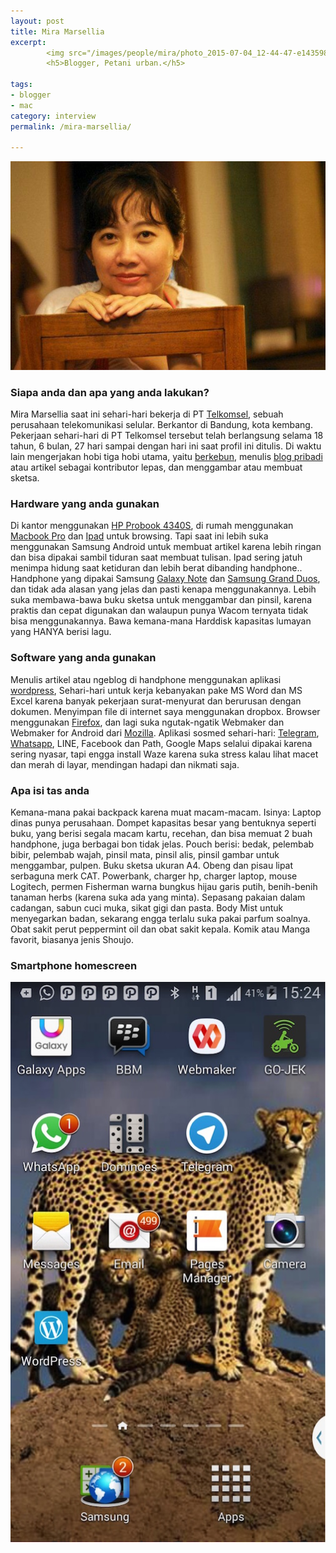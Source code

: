 ```yaml
---
layout: post
title: Mira Marsellia
excerpt:
        <img src="/images/people/mira/photo_2015-07-04_12-44-47-e1435988742176.jpg" alt="Mira Marsellia"  />
        <h5>Blogger, Petani urban.</h5>

tags:
- blogger
- mac
category: interview
permalink: /mira-marsellia/

---
```


<img src="/images/people/mira/photo_2015-07-04_12-44-47-e1435988742176.jpg" alt="Mira Marsellia"  />

<h3>Siapa anda dan apa yang anda lakukan?</h3>
<p>Mira Marsellia saat ini sehari-hari bekerja di PT <a href="http://telkomsel.co.id/">Telkomsel</a>, sebuah perusahaan telekomunikasi selular. Berkantor di Bandung, kota kembang. Pekerjaan sehari-hari di PT Telkomsel tersebut telah berlangsung selama 18 tahun, 6 bulan, 27 hari sampai dengan hari ini saat profil ini ditulis. Di waktu lain mengerjakan hobi tiga hobi utama, yaitu <a href="https://www.facebook.com/RafinaGreen">berkebun</a>, menulis <a href="http://miramarsellia.com/">blog pribadi</a> atau artikel sebagai kontributor lepas, dan menggambar atau membuat sketsa. </p>

<h3>Hardware yang anda gunakan</h3>
<p>
Di kantor menggunakan <a href="http://h20564.www2.hp.com/hpsc/doc/public/display?docId=emr_na-c03331542">HP Probook 4340S</a>,  di rumah menggunakan <a href="https://www.apple.com/macbook-pro/">Macbook Pro</a> dan <a href="https://www.apple.com/ipad/">Ipad</a> untuk browsing. Tapi saat ini lebih suka menggunakan Samsung Android untuk membuat artikel karena lebih ringan dan bisa dipakai sambil tiduran saat membuat tulisan. Ipad sering jatuh menimpa hidung saat ketiduran dan lebih berat dibanding handphone..
Handphone yang dipakai Samsung <a href="https://en.wikipedia.org/wiki/Samsung_Galaxy_Note_4">Galaxy Note</a> dan <a href="https://en.wikipedia.org/wiki/Samsung_Galaxy_Duos">Samsung Grand Duos</a>, dan tidak ada alasan yang jelas dan pasti kenapa menggunakannya.
Lebih suka membawa-bawa buku sketsa untuk menggambar dan pinsil, karena praktis dan cepat digunakan dan  walaupun punya Wacom ternyata tidak bisa menggunakannya. Bawa kemana-mana Harddisk kapasitas lumayan yang HANYA berisi lagu.
</p>

<h3>Software yang anda gunakan</h3>
<p>Menulis artikel atau ngeblog di handphone menggunakan aplikasi <a href="https://wordpress.org/">wordpress</a>, Sehari-hari untuk kerja kebanyakan pake MS Word dan MS Excel karena banyak pekerjaan surat-menyurat dan berurusan dengan dokumen.
Menyimpan file di internet saya menggunakan dropbox. Browser menggunakan <a href="https://www.mozilla.org/en-US/firefox/new/">Firefox</a>, dan lagi suka ngutak-ngatik Webmaker dan Webmaker for Android dari <a href="https://www.mozilla.org/en-US/">Mozilla</a>.
Aplikasi sosmed sehari-hari: <a href="https://telegram.org/">Telegram</a>, <a href="https://www.whatsapp.com/">Whatsapp</a>, LINE, Facebook dan Path, Google Maps selalui dipakai karena sering nyasar, tapi engga install Waze karena suka stress kalau lihat macet dan merah di layar, mendingan hadapi dan nikmati saja.
</p>

<h3>Apa isi tas anda</h3>
<p>
Kemana-mana pakai backpack karena muat macam-macam. Isinya: Laptop dinas punya perusahaan. Dompet kapasitas besar yang bentuknya seperti buku, yang berisi segala macam kartu,  recehan, dan bisa memuat 2 buah handphone, juga berbagai bon tidak jelas.
Pouch berisi: bedak, pelembab bibir, pelembab wajah, pinsil mata, pinsil alis, pinsil gambar untuk menggambar, pulpen.
Buku sketsa ukuran A4. Obeng dan pisau lipat serbaguna merk CAT. Powerbank, charger hp, charger laptop, mouse Logitech, permen Fisherman warna bungkus hijau garis putih, benih-benih tanaman herbs (karena suka ada yang minta). Sepasang pakaian dalam cadangan, sabun cuci muka, sikat gigi dan pasta. Body Mist untuk menyegarkan badan, sekarang engga terlalu suka pakai parfum soalnya. Obat sakit perut peppermint oil dan obat sakit kepala. Komik atau Manga favorit, biasanya jenis Shoujo.
</p>

<h3>Smartphone homescreen</h3>
<a href="/images/people/mira/hs-mira.jpg"><img src="/images/people/mira/hs-mira.jpg" alt="Homescreen Mira Marsellia " /></a>
